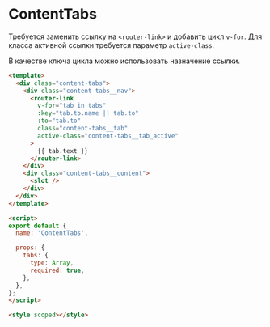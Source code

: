 # ContentTabs

Требуется заменить ссылку на `<router-link>` и добавить цикл `v-for`. Для класса активной ссылки требуется параметр `active-class`.

В качестве ключа цикла можно использовать назначение ссылки.

```html
<template>
  <div class="content-tabs">
    <div class="content-tabs__nav">
      <router-link
        v-for="tab in tabs"
        :key="tab.to.name || tab.to"
        :to="tab.to"
        class="content-tabs__tab"
        active-class="content-tabs__tab_active"
      >
        {{ tab.text }}
      </router-link>
    </div>
    <div class="content-tabs__content">
      <slot />
    </div>
  </div>
</template>

<script>
export default {
  name: 'ContentTabs',

  props: {
    tabs: {
      type: Array,
      required: true,
    },
  },
};
</script>

<style scoped></style>
```
